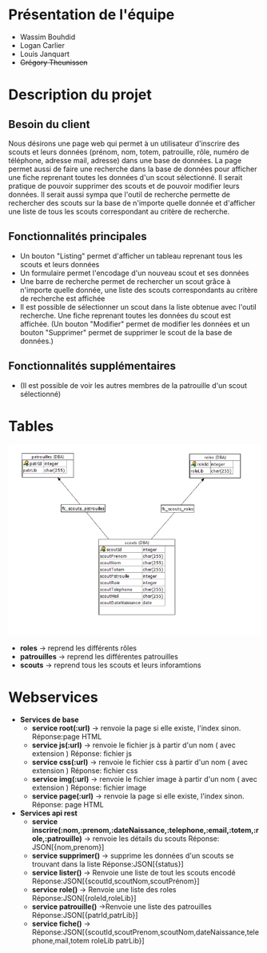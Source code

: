 # Présentation de l'équipe
- Wassim Bouhdid
- Logan Carlier
- Louis Janquart
- ~~Grégory Theunissen~~
# Description du projet
## Besoin du client
Nous désirons une page web qui permet à un utilisateur d'inscrire des scouts et leurs données (prénom, nom, totem, patrouille, rôle, numéro de téléphone, adresse mail, adresse) dans une base de données. La page permet aussi de faire une recherche dans la base de données pour afficher une fiche reprenant toutes les données d'un scout sélectionné. Il serait pratique de pouvoir supprimer des scouts et de pouvoir modifier leurs données. Il serait aussi sympa que l'outil de recherche permette de rechercher des scouts sur la base de n'importe quelle donnée et d'afficher une liste de tous les scouts correspondant au critère de recherche.

## Fonctionnalités principales
  - Un bouton "Listing" permet d'afficher un tableau reprenant tous les scouts et leurs données
  - Un formulaire permet l'encodage d'un nouveau scout et ses données
  - Une barre de recherche permet de rechercher un scout grâce à n'importe quelle donnée, une liste des scouts correspondants au critère de recherche est affichée
  - Il est possible de sélectionner un scout dans la liste obtenue avec l'outil recherche. Une fiche reprenant toutes les données du scout est affichée. (Un bouton "Modifier" permet de modifier les données et un bouton "Supprimer" permet de supprimer le scout de la base de données.)
 
 ## Fonctionnalités supplémentaires
 - (Il est possible de voir les autres membres de la patrouille d'un scout sélectionné)
 # Tables
 ![](diagramme_er.png)
 - **roles** -> reprend les différents rôles
 - **patrouilles** -> reprend les différentes patrouilles
 - **scouts** -> reprend tous les scouts et leurs inforamtions
 # Webservices  
 - **Services de base**
    - **service root(:url)** -> renvoie la page si elle existe, l'index sinon.
      Réponse:page HTML
    - **service js(:url)** -> renvoie le fichier js à partir d'un nom ( avec extension )
      Réponse: fichier js
    - **service css(:url)** -> renvoie le fichier css à partir d'un nom ( avec extension )
    Réponse: fichier css
    - **service img(:url)** -> renvoie le fichier image à partir d'un nom ( avec extension )
      Réponse: fichier image
    - **service page(:url)** -> renvoie la page si elle existe, l'index sinon.
      Réponse: page HTML
 - **Services api rest**
    - **service inscrire(:nom,:prenom,:dateNaissance,:telephone,:email,:totem,:role,:patrouille)** -> renvoie les détails du scouts
      Réponse: JSON[{nom,prenom}]
    - **service supprimer()** -> supprime les données d'un scouts se trouvant dans la liste
      Réponse:JSON[{status}]
    - **service lister()** -> Renvoie une liste de tout les scouts encodé
      Réponse:JSON[{scoutId,scoutNom,scoutPrénom}]
    - **service role()** -> Renvoie une liste des roles
      Réponse:JSON[{roleId,roleLib}]
    - **service patrouille()** ->Renvoie une liste des patrouilles
      Réponse:JSON[{patrId,patrLib}]
    - **service fiche()** -> 
      Réponse:JSON[{scoutId,scoutPrenom,scoutNom,dateNaissance,telephone,mail,totem roleLib patrLib}]
